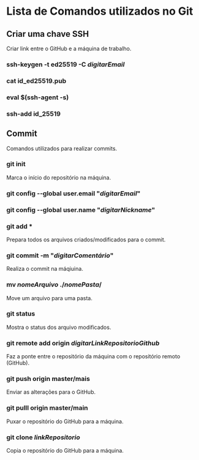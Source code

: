 # Lista de Comandos utilizados no Git



## Criar uma chave SSH

Criar link entre o GitHub e a máquina de trabalho.

### **ssh-keygen -t ed25519 -C** _digitarEmail_

### cat id_ed25519.pub

### eval $(ssh-agent -s)

### ssh-add id_25519





## Commit

Comandos utilizados para realizar commits.

### git init

Marca o início do repositório na máquina.



### git config --global user.email "_digitarEmail_"

### git config --global user.name "_digitarNickname_"



### git add *

Prepara todos os arquivos criados/modificados para o commit.

### git commit -m "_digitarComentário_"

Realiza o commit na máqiuina.

### mv _nomeArquivo_ ./_nomePasta_/

Move um arquivo para uma pasta.

### git status

Mostra o status dos arquivo modificados.

### git remote add origin _digitarLinkRepositorioGithub_

Faz a ponte entre o repositório da máquina com o repositório remoto (GitHub).

### git push origin master/mais

Enviar as alterações para o GitHub.

### git pulll origin master/main

Puxar o repositório do GitHub para a máquina.

### git clone _linkRepositorio_

Copia o repositório do GitHub para a máquina.









 
